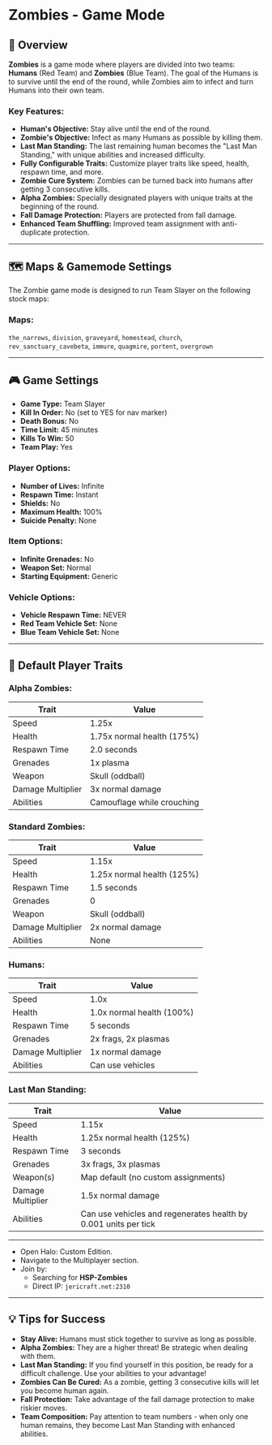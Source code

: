 # Zombies - Game Mode

## 📝 Overview

**Zombies** is a game mode where players are divided into two teams: **Humans** (Red Team) and **Zombies** (Blue Team). The goal of the Humans is to survive until the end of the round, while Zombies aim to infect and turn Humans into their own team.

### Key Features:

- **Human's Objective:** Stay alive until the end of the round.
- **Zombie's Objective:** Infect as many Humans as possible by killing them.
- **Last Man Standing:** The last remaining human becomes the "Last Man Standing," with unique abilities and increased difficulty.
- **Fully Configurable Traits:** Customize player traits like speed, health, respawn time, and more.
- **Zombie Cure System:** Zombies can be turned back into humans after getting 3 consecutive kills.
- **Alpha Zombies:** Specially designated players with unique traits at the beginning of the round.
- **Fall Damage Protection:** Players are protected from fall damage.
- **Enhanced Team Shuffling:** Improved team assignment with anti-duplicate protection.

---

## 🗺️ Maps & Gamemode Settings

The Zombie game mode is designed to run Team Slayer on the following stock maps:

### Maps:
`the_narrows`, `division`, `graveyard`, `homestead`, `church`, `rev_sanctuary_cavebeta`, `immure`, `quagmire`, `portent`, `overgrown`

---

## 🎮 Game Settings

- **Game Type:** Team Slayer
- **Kill In Order:** No (set to YES for nav marker)
- **Death Bonus:** No
- **Time Limit:** 45 minutes
- **Kills To Win:** 50
- **Team Play:** Yes

### Player Options:

- **Number of Lives:** Infinite
- **Respawn Time:** Instant
- **Shields:** No
- **Maximum Health:** 100%
- **Suicide Penalty:** None

### Item Options:

- **Infinite Grenades:** No
- **Weapon Set:** Normal
- **Starting Equipment:** Generic

### Vehicle Options:

- **Vehicle Respawn Time:** NEVER
- **Red Team Vehicle Set:** None
- **Blue Team Vehicle Set:** None

---

## 🧸 Default Player Traits

### **Alpha Zombies:**

| Trait             | Value                      |
|-------------------|----------------------------|
| Speed             | 1.25x                      |
| Health            | 1.75x normal health (175%) |
| Respawn Time      | 2.0 seconds                |
| Grenades          | 1x plasma                  |
| Weapon            | Skull (oddball)            |
| Damage Multiplier | 3x normal damage           |
| Abilities         | Camouflage while crouching |

### **Standard Zombies:**

| Trait             | Value                   |
|-------------------|-------------------------|
| Speed             | 1.15x                   |
| Health            | 1.25x normal health (125%) |
| Respawn Time      | 1.5 seconds             |
| Grenades          | 0                       |
| Weapon            | Skull (oddball)         |
| Damage Multiplier | 2x normal damage        |
| Abilities         | None                    |

### **Humans:**

| Trait             | Value                   |
|-------------------|-------------------------|
| Speed             | 1.0x                    |
| Health            | 1.0x normal health (100%) |
| Respawn Time      | 5 seconds               |
| Grenades          | 2x frags, 2x plasmas    |
| Damage Multiplier | 1x normal damage        |
| Abilities         | Can use vehicles        |

### **Last Man Standing:**

| Trait             | Value                                                                |
|-------------------|----------------------------------------------------------------------|
| Speed             | 1.15x                                                                |
| Health            | 1.25x normal health (125%)                                           |
| Respawn Time      | 3 seconds                                                            |
| Grenades          | 3x frags, 3x plasmas                                                 |
| Weapon(s)         | Map default (no custom assignments)                                  |
| Damage Multiplier | 1.5x normal damage                                                   |
| Abilities         | Can use vehicles and regenerates health by 0.001 units per tick      |

---

* Open Halo: Custom Edition.
* Navigate to the Multiplayer section.
* Join by:
    * Searching for **HSP-Zombies**
    * Direct IP: `jericraft.net:2310`

---

## 💡 Tips for Success

- **Stay Alive:** Humans must stick together to survive as long as possible.
- **Alpha Zombies:** They are a higher threat! Be strategic when dealing with them.
- **Last Man Standing:** If you find yourself in this position, be ready for a difficult challenge. Use your abilities to your advantage!
- **Zombies Can Be Cured:** As a zombie, getting 3 consecutive kills will let you become human again.
- **Fall Protection:** Take advantage of the fall damage protection to make riskier moves.
- **Team Composition:** Pay attention to team numbers - when only one human remains, they become Last Man Standing with enhanced abilities.